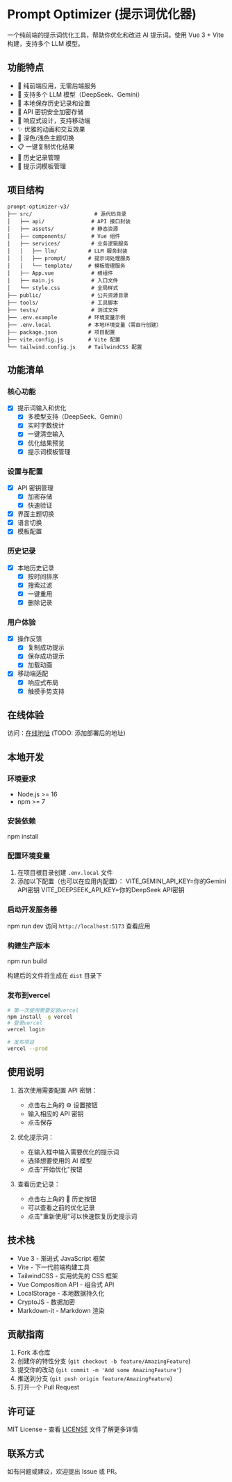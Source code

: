 # Prompt Optimizer (提示词优化器)

一个纯前端的提示词优化工具，帮助你优化和改进 AI 提示词。使用 Vue 3 + Vite 构建，支持多个 LLM 模型。

## 功能特点

- 🚀 纯前端应用，无需后端服务
- 🤖 支持多个 LLM 模型（DeepSeek、Gemini）
- 💾 本地保存历史记录和设置
- 🔑 API 密钥安全加密存储
- 📱 响应式设计，支持移动端
- ✨ 优雅的动画和交互效果
- 🌈 深色/浅色主题切换
- 📋 一键复制优化结果
- 🔄 历史记录管理
- 📝 提示词模板管理

## 项目结构

```
prompt-optimizer-v3/
├── src/                    # 源代码目录
│   ├── api/               # API 接口封装
│   ├── assets/            # 静态资源
│   ├── components/        # Vue 组件
│   ├── services/          # 业务逻辑服务
│   │   ├── llm/          # LLM 服务封装
│   │   ├── prompt/       # 提示词处理服务
│   │   └── template/     # 模板管理服务
│   ├── App.vue            # 根组件
│   ├── main.js            # 入口文件
│   └── style.css          # 全局样式
├── public/                # 公共资源目录
├── tools/                 # 工具脚本
├── tests/                 # 测试文件
├── .env.example          # 环境变量示例
├── .env.local            # 本地环境变量（需自行创建）
├── package.json          # 项目配置
├── vite.config.js        # Vite 配置
└── tailwind.config.js    # TailwindCSS 配置
```

## 功能清单

### 核心功能
- [x] 提示词输入和优化
  - [x] 多模型支持（DeepSeek、Gemini）
  - [x] 实时字数统计
  - [x] 一键清空输入
  - [x] 优化结果预览
  - [x] 提示词模板管理
  
### 设置与配置
- [x] API 密钥管理
  - [x] 加密存储
  - [x] 快速验证
- [x] 界面主题切换
- [x] 语言切换
- [x] 模板配置

### 历史记录
- [x] 本地历史记录
  - [x] 按时间排序
  - [x] 搜索过滤
  - [x] 一键重用
  - [x] 删除记录

### 用户体验
- [x] 操作反馈
  - [x] 复制成功提示
  - [x] 保存成功提示
  - [x] 加载动画
- [x] 移动端适配
  - [x] 响应式布局
  - [x] 触摸手势支持

## 在线体验

访问：[在线地址](#) (TODO: 添加部署后的地址)

## 本地开发

### 环境要求

- Node.js >= 16
- npm >= 7

### 安装依赖
npm install


### 配置环境变量

1. 在项目根目录创建 `.env.local` 文件
2. 添加以下配置（也可以在应用内配置）：
VITE_GEMINI_API_KEY=你的Gemini API密钥
VITE_DEEPSEEK_API_KEY=你的DeepSeek API密钥


### 启动开发服务器
npm run dev
访问 `http://localhost:5173` 查看应用

### 构建生产版本
npm run build

构建后的文件将生成在 `dist` 目录下

### 发布到vercel
```bash
# 第一次使用需要安装vercel
npm install -g vercel
# 登录vercel
vercel login

# 发布项目
vercel --prod

```

## 使用说明

1. 首次使用需要配置 API 密钥：
   - 点击右上角的 ⚙️ 设置按钮
   - 输入相应的 API 密钥
   - 点击保存

2. 优化提示词：
   - 在输入框中输入需要优化的提示词
   - 选择想要使用的 AI 模型
   - 点击"开始优化"按钮

3. 查看历史记录：
   - 点击右上角的 📜 历史按钮
   - 可以查看之前的优化记录
   - 点击"重新使用"可以快速恢复历史提示词

## 技术栈

- Vue 3 - 渐进式 JavaScript 框架
- Vite - 下一代前端构建工具
- TailwindCSS - 实用优先的 CSS 框架
- Vue Composition API - 组合式 API
- LocalStorage - 本地数据持久化
- CryptoJS - 数据加密
- Markdown-it - Markdown 渲染

## 贡献指南

1. Fork 本仓库
2. 创建你的特性分支 (`git checkout -b feature/AmazingFeature`)
3. 提交你的改动 (`git commit -m 'Add some AmazingFeature'`)
4. 推送到分支 (`git push origin feature/AmazingFeature`)
5. 打开一个 Pull Request

## 许可证

MIT License - 查看 [LICENSE](LICENSE) 文件了解更多详情

## 联系方式

如有问题或建议，欢迎提出 Issue 或 PR。